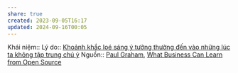 ```yaml
---
share: true
created: 2023-09-05T16:17
updated: 2024-09-16T00:05
---
```

Khái niệm:: 
Lý do:: [Khoảnh khắc loé sáng ý tưởng thường đến vào những lúc ta không tập trung chú ý](Kho%E1%BA%A3nh%20kh%E1%BA%AFc%20lo%C3%A9%20s%C3%A1ng%20%C3%BD%20t%C6%B0%E1%BB%9Fng%20th%C6%B0%E1%BB%9Dng%20%C4%91%E1%BA%BFn%20v%C3%A0o%20nh%E1%BB%AFng%20l%C3%BAc%20ta%20kh%C3%B4ng%20t%E1%BA%ADp%20trung%20ch%C3%BA%20%C3%BD.md)
Nguồn:: [Paul Graham](Paul%20Graham.md), [What Business Can Learn from Open Source](http://www.paulgraham.com/opensource.html)